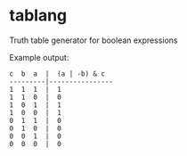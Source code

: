 # tablang

Truth table generator for boolean expressions

Example output:


    c  b  a  |  (a | -b) & c
    ---------|----------------
    1  1  1  |  1
    1  1  0  |  0
    1  0  1  |  1
    1  0  0  |  1
    0  1  1  |  0
    0  1  0  |  0
    0  0  1  |  0
    0  0  0  |  0